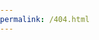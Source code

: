 ```yaml
---
permalink: /404.html
---
```


<html>

<head>
  <title>Conran Pearce</title>

  <style>
    body, html {
      margin: 0;
      padding: 0;
    }
    #landing {
      background-image: url('images/background.jpg');
    }
  </style>
</head>

<body>
  <div id="landing" class="full-page">
  </div>
</body>
</html>
